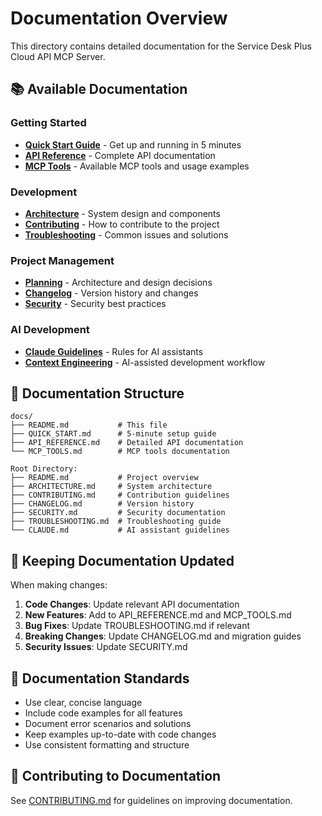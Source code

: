 # Documentation Overview

This directory contains detailed documentation for the Service Desk Plus Cloud API MCP Server.

## 📚 Available Documentation

### Getting Started
- **[Quick Start Guide](QUICK_START.md)** - Get up and running in 5 minutes
- **[API Reference](API_REFERENCE.md)** - Complete API documentation
- **[MCP Tools](MCP_TOOLS.md)** - Available MCP tools and usage examples

### Development
- **[Architecture](../ARCHITECTURE.md)** - System design and components
- **[Contributing](../CONTRIBUTING.md)** - How to contribute to the project
- **[Troubleshooting](../TROUBLESHOOTING.md)** - Common issues and solutions

### Project Management
- **[Planning](../PLANNING.md)** - Architecture and design decisions
- **[Changelog](../CHANGELOG.md)** - Version history and changes
- **[Security](../SECURITY.md)** - Security best practices

### AI Development
- **[Claude Guidelines](../CLAUDE.md)** - Rules for AI assistants
- **[Context Engineering](../CONTEXT_ENGINEERING_SUMMARY.md)** - AI-assisted development workflow

## 📖 Documentation Structure

```
docs/
├── README.md           # This file
├── QUICK_START.md      # 5-minute setup guide
├── API_REFERENCE.md    # Detailed API documentation
└── MCP_TOOLS.md        # MCP tools documentation

Root Directory:
├── README.md           # Project overview
├── ARCHITECTURE.md     # System architecture
├── CONTRIBUTING.md     # Contribution guidelines
├── CHANGELOG.md        # Version history
├── SECURITY.md         # Security documentation
├── TROUBLESHOOTING.md  # Troubleshooting guide
└── CLAUDE.md           # AI assistant guidelines
```

## 🔄 Keeping Documentation Updated

When making changes:

1. **Code Changes**: Update relevant API documentation
2. **New Features**: Add to API_REFERENCE.md and MCP_TOOLS.md
3. **Bug Fixes**: Update TROUBLESHOOTING.md if relevant
4. **Breaking Changes**: Update CHANGELOG.md and migration guides
5. **Security Issues**: Update SECURITY.md

## 📝 Documentation Standards

- Use clear, concise language
- Include code examples for all features
- Document error scenarios and solutions
- Keep examples up-to-date with code changes
- Use consistent formatting and structure

## 🤝 Contributing to Documentation

See [CONTRIBUTING.md](../CONTRIBUTING.md) for guidelines on improving documentation.